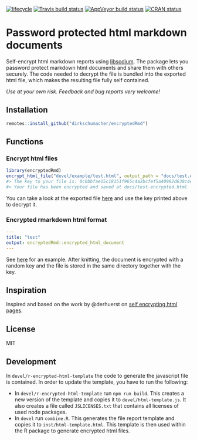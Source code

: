 
<!-- README.md is generated from README.Rmd. Please edit that file -->

<!-- badges: start -->

[![lifecycle](https://img.shields.io/badge/lifecycle-experimental-orange.svg)](https://www.tidyverse.org/lifecycle/#experimental)
[![Travis build
status](https://travis-ci.org/dirkschumacher/encryptedRmd.svg?branch=master)](https://travis-ci.org/dirkschumacher/encryptedRmd)
[![AppVeyor build
status](https://ci.appveyor.com/api/projects/status/github/dirkschumacher/encryptedRmd?branch=master&svg=true)](https://ci.appveyor.com/project/dirkschumacher/encryptedRmd)
[![CRAN
status](https://www.r-pkg.org/badges/version/encryptedRmd)](https://CRAN.R-project.org/package=encryptedRmd)
<!-- badges: end -->

# Password protected html markdown documents

Self-encrypt html markdown reports using
[libsodium](https://download.libsodium.org/doc/). The package lets you
password protect markdown html documents and share them with others
securely. The code needed to decrypt the file is bundled into the
exported html file, which makes the resulting file fully self contained.

*Use at your own risk. Feedback and bug reports very welcome\!*

## Installation

``` r
remotes::install_github("dirkschumacher/encryptedRmd")
```

## Functions

### Encrypt html files

``` r
library(encryptedRmd)
encrypt_html_file("devel/example/test.html", output_path = "docs/test.encrypted.html")
#> The key to your file is: 0c0bbfae15c18151f965c4a2bcfef5a40982d638c4e83dac5779c65612568900
#> Your file has been encrypted and saved at docs/test.encrypted.html
```

You can take a look at the exported file
[here](https://dirkschumacher.github.io/encryptedRmd/test.encrypted.html)
and use the key printed above to decrypt it.

### Encrypted rmarkdown html format

``` yml
---
title: "test"
output: encryptedRmd::encrypted_html_document
---
```

See [here](devel/example/) for an example. After knitting, the document
is encrypted with a random key and the file is stored in the same
directory together with the key.

## Inspiration

Inspired and based on the work by @derhuerst on [self encrypting html
pages](https://github.com/derhuerst/self-decrypting-html-page).

## License

MIT

## Development

In `devel/r-encrypted-html-template` the code to generate the javascript
file is contained. In order to update the template, you have to run the
following:

  - In `devel/r-encrypted-html-template` run `npm run build`. This
    creates a new version of the template and copies it to
    `devel/html-template.js`. It also creates a file called
    `JSLICENSES.txt` that contains all licenses of used node packages.
  - In `devel` run `combine.R`. This generates the file report template
    and copies it to `inst/html-template.html`. This template is then
    used within the R package to generate encrypted html files.
